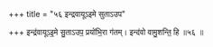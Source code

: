 +++
title = "५६ इन्द्रवायूऽइमे सुताऽउप"

+++
इन्द्र॑वायूऽइ॒मे सु॒ताऽउप॒ प्रयो॑भि॒रा ग॑तम्। इन्द॑वो वामु॒शन्ति॒ हि ॥५६ ॥